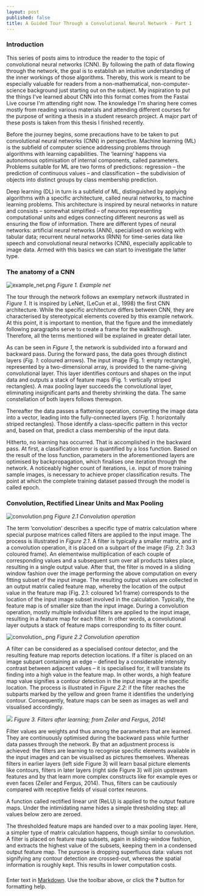 ```yaml
---
layout: post
published: false
title: A Guided Tour Through a Convolutional Neural Network - Part 1
---
```

### Introduction

This series of posts aims to introduce the reader to the topic of convolutional neural networks (CNN). By following the path of data flowing through the network, the goal is to establish an intuitive understanding of the inner workings of those algorithms. Thereby, this work is meant to be especially valuable for readers from a non-mathematical, non-computer-science background just starting out on the subject. My inspiration to put the things I've learned about CNN into this format comes from the Fastai Live course I'm attending right now. The knowledge I'm sharing here comes mostly from reading various materials and attending different courses for the purpose of writing a thesis in a student research project. A major part of these posts is taken from this thesis I finished recently.

Before the journey begins, some precautions have to be taken to put convolutional neural networks (CNN) in perspective. Machine learning (ML) is the subfield of computer science addressing problems through algorithms with learning capabilities. The ‘learning’ happens via autonomous optimisation of internal components, called parameters. Problems suitable for ML are two forms of predictions: regression – the prediction of continuous values – and classification – the subdivision of objects into distinct groups by class membership prediction.

Deep learning (DL) in turn is a subfield of ML, distinguished by applying algorithms with a specific architecture, called neural networks, to machine learning problems. This architecture is inspired by neural networks in nature and consists – somewhat simplified – of neurons representing computational units and edges connecting different neurons as well as ensuring the flow of information. There are different types of neural networks: artificial neural networks (ANN), specialised on working with tabular data; recurrent neural networks (RNN) for time-series data like speech and convolutional neural networks (CNN), especially applicable to image data. Armed with this basics we can start to investigate the latter type.

### The anatomy of a CNN

![example_net.png]({{site.baseurl}}/img/example_net.png)
*Figure 1. Example net*

The tour through the network follows an exemplary network illustrated in *Figure 1*. It is inspired by LeNet, (LeCun et al., 1998) the first CNN architecture. While the specific architecture differs between CNN, they are characterised by stereotypical elements covered by this example network. At this point, it is important to mention, that the figure and the immediately following paragraphs serve to create a frame for the walkthrough. Therefore, all the terms mentioned will be explained in greater detail later.

As can be seen in *Figure 1*, the network is subdivided into a forward and backward pass. During the forward pass, the data goes through distinct layers (*Fig. 1*: coloured arrows). The input image (Fig. 1: empty rectangle), represented by a two-dimensional array, is provided to the name-giving convolutional layer. This layer identifies contours and shapes on the input data and outputs a stack of feature maps (Fig. 1: vertically striped rectangles). A max pooling layer succeeds the convolutional layer, eliminating insignificant parts and thereby shrinking the data. The same constellation of both layers follows thereupon.

Thereafter the data passes a flattening operation, converting the image data into a vector, leading into the fully-connected layers (*Fig. 1*: horizontally striped rectangles). Those identify a class-specific pattern in this vector and, based on that, predict a class membership of the input data.

Hitherto, no learning has occurred. That is accomplished in the backward pass. At first, a classification error is quantified by a loss function. Based on the result of the loss function, parameters in the aforementioned layers are optimised by backpropagation, which finalises one iteration through the network. A noticeably higher count of iterations, i.e. input of more training sample images, is necessary to achieve proper classification results. The point at which the complete training dataset passed through the model is called epoch.

### Convolution, Rectified Linear Units and Max Pooling

![convolution.png]({{site.baseurl}}/img/convolution.png)
*Figure 2.1 Convolution operation*

The term ‘convolution’ describes a specific type of matrix calculation where special purpose matrices called filters are applied to the input image. The process is illustrated in *Figure 2.1*. A filter is typically a smaller matrix, and in a convolution operation, it is placed on a subpart of the image (*Fig. 2.1*: 3x3 coloured frame). An elementwise multiplication of each couple of corresponding values and a subsequent sum over all products takes place, resulting in a single output value. After that, the filter is moved in a sliding window fashion over the image performing the above computation on every fitting subset of the input image. The resulting output values are collected in an output matrix called feature map, whereby the location of the output value in the feature map (Fig. 2.1: coloured 1x1 frame) corresponds to the location of the input image subset involved in the calculation. Typically, the feature map is of smaller size than the input image. During a convolution operation, mostly multiple individual filters are applied to the input image, resulting in a feature map for each filter. In other words, a convolutional layer outputs a stack of feature maps corresponding to its filter count.


![convolution_.png]({{site.baseurl}}/img/convolution_.png)
*Figure 2.2 Convolution operation*

A filter can be considered as a specialised contour detector, and the resulting feature map reports detection locations. If a filter is placed on an image subpart containing an edge – defined by a considerable intensity contrast between adjacent values – it is specialised for, it will translate its finding into a high value in the feature map. In other words, a high feature map value signifies a contour detection in the input image at the specific location. The process is illustrated in *Figure 2.2*: if the filter reaches the subparts marked by the yellow and green frame it identifies the underlying contour. Consequently, feature maps can be seen as images as well and visualised accordingly.

![]({{site.baseurl}}/img/zeiler_fergus.tif)
*Figure 3. Filters after learning; from Zeiler and Fergus, 2014*!


Filter values are weights and thus among the parameters that are learned. They are continuously optimised during the backward pass while further data passes through the network. By that an adjustment process is achieved: the filters are learning to recognise specific elements available in the input images and can be visualised as pictures themselves. Whereas filters in earlier layers (left side Figure 3) will learn basal picture elements like contours, filters in later layers (right side Figure 3) will join upstream features and by that learn more complex constructs like for example eyes or even faces (Zeiler and Fergus, 2014). Thus, filters can be cautiously compared with receptive fields of visual cortex neurons.

A function called rectified linear unit (ReLU) is applied to the output feature maps. Under the intimidating name hides a simple thresholding step: all values below zero are zeroed.

The thresholded feature maps are handed over to a max pooling layer. Here, a simpler type of matrix calculation happens, though similar to convolution. A filter is placed on feature map subsets, again in sliding-window fashion, and extracts the highest value of the subsets, keeping them in a condensed output feature map. The purpose is dropping superfluous data: values not signifying any contour detection are crossed-out, whereas the spatial information is roughly kept. This results in lower computation costs.
### 

Enter text in [Markdown](http://daringfireball.net/projects/markdown/). Use the toolbar above, or click the **?** button for formatting help.
